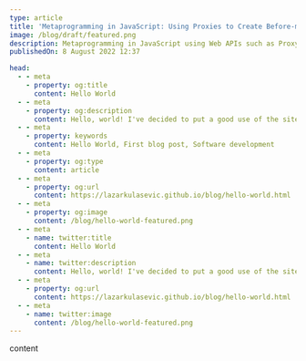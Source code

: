 ```yaml
---
type: article
title: 'Metaprogramming in JavaScript: Using Proxies to Create Before-method-call Hooks'
image: /blog/draft/featured.png
description: Metaprogramming in JavaScript using Web APIs such as Proxy and Reflect
publishedOn: 8 August 2022 12:37

head:
  - - meta
    - property: og:title
      content: Hello World
  - - meta
    - property: og:description
      content: Hello, world! I've decided to put a good use of the site generator such as VitePress and to see whether my posts here will get a good SEO.
  - - meta
    - property: keywords
      content: Hello World, First blog post, Software development
  - - meta
    - property: og:type
      content: article
  - - meta
    - property: og:url
      content: https://lazarkulasevic.github.io/blog/hello-world.html
  - - meta
    - property: og:image
      content: /blog/hello-world-featured.png
  - - meta
    - name: twitter:title
      content: Hello World
  - - meta
    - name: twitter:description
      content: Hello, world! I've decided to put a good use of the site generator such as VitePress and to see whether my posts here will get a good SEO.
  - - meta
    - property: og:url
      content: https://lazarkulasevic.github.io/blog/hello-world.html
  - - meta
    - name: twitter:image
      content: /blog/hello-world-featured.png
---
```


content

